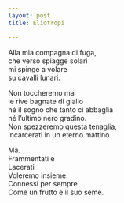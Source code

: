 ```yaml
---
layout: post
title: Eliotropi

---
```

Alla mia compagna di fuga,  
che verso spiagge solari  
mi spinge a volare  
su cavalli lunari.  

Non toccheremo mai  
le rive bagnate di giallo  
né il sogno che tanto ci abbaglia  
né l’ultimo nero gradino.  
Non spezzeremo questa tenaglia,  
incarcerati in un eterno mattino.  

Ma.  
Frammentati e  
Lacerati  
Voleremo insieme.  
Connessi per sempre  
Come un frutto e il suo seme.   

